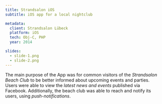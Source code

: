 ```yaml
---
title: Strandsalon iOS
subtitle: iOS app for a local nightclub

metadata:
  client: Strandsalon Lübeck
  platform: iOS
  tech: Obj-C, PHP
  year: 2014

slides:
  - slide-1.png
  - slide-2.png
---
```


The main purpose of the App was for common visitors of the _Strandsalon Beach Club_ to be better informed about upcoming events and parties.
Users were able to view the _latest news and events_ published via Facebook. Additionally, the beach club was able to reach and notify its users, using _push-notifications_.
